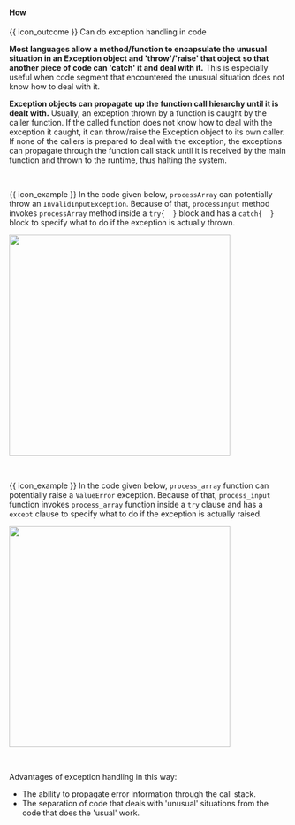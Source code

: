 <div id="title">

#### How

</div>

<span id="prereqs"></span>

<span id="outcomes">{{ icon_outcome }} Can do exception handling in code</span>

<div id="body">

**Most languages allow a method/function to encapsulate the unusual situation in an Exception object and 'throw'/'raise' that object so that another piece of code can 'catch' it and deal with it.** This is especially useful when code segment that encountered the unusual situation does not know how to deal with it.

**Exception objects can propagate up the function call hierarchy until it is dealt with.** Usually, an exception thrown by a function is caught by the caller function. If the called function does not know how to deal with the exception it caught, it can throw/raise the Exception object to its own caller. If none of the callers is prepared to deal with the exception, the exceptions can propagate through the <tooltip content="the hieararchy of function calls">function call stack</tooltip> until it is received by the main function and thrown to the runtime, thus halting the system. 

<tip-box>

<tabs> 
  <tab header="Java">

{{ icon_example }} In the code given below, `processArray` can potentially throw an `InvalidInputException`. Because of that, `processInput` method invokes `processArray` method inside a `try{  }` block and has a `catch{  }` block to specify what to do if the exception is actually thrown.

<img src="{{baseUrl}}/errorHandling/exceptions/how/images/processInput.png" width="400" />
<p/>

  </tab>
  <tab header="Python">

{{ icon_example }} In the code given below, `process_array` function can potentially raise a `ValueError` exception. Because of that, `process_input` function invokes `process_array` function inside a `try` clause and has a `except` clause to specify what to do if the exception is actually raised.

<img src="{{baseUrl}}/errorHandling/exceptions/how/images/example-python.png" width="400"/>

  </tab>
</tabs>



</tip-box>

Advantages of exception handling in this way:

* The ability to propagate error information through the call stack.
* The separation of code that deals with 'unusual' situations from the code that does the 'usual' work.

</div>

<div id="extras">

<include src="resources.md" />
<include src="exercises.md" />

</div>